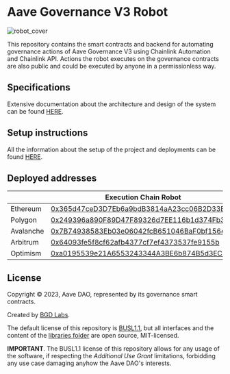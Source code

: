 # Aave Governance V3 Robot

![robot_cover](https://github.com/bgd-labs/aave-governance-v3-robot/assets/22850280/a2c269dd-9260-4e00-840a-8673038e1c9e)

This repository contains the smart contracts and backend for automating governance actions of Aave Governance V3 using Chainlink Automation and Chainlink API. Actions the robot executes on the governance contracts are also public and could be executed by anyone in a permissionless way.

## Specifications

Extensive documentation about the architecture and design of the system can be found [HERE](./docs/overview.md).

## Setup instructions

All the information about the setup of the project and deployments can be found [HERE](./docs/setup.md).

## Deployed addresses

|  | Execution Chain Robot | Voting Chain Robot | Roots Consumer | Gov Chain Robot |
| --- | --- | --- | --- | --- |
| Ethereum | [0x365d47ceD3D7Eb6a9bdB3814aA23cc06B2D33Ef8](https://etherscan.io/address/0x365d47ceD3D7Eb6a9bdB3814aA23cc06B2D33Ef8) | [0x9aaB9F0b6E19907e346420Edc0d3029Edb5e8616](https://etherscan.io/address/0x9aaB9F0b6E19907e346420Edc0d3029Edb5e8616) | [0x2fa6f0a65886123afd24a575ae4554d0fce8b577](https://etherscan.io/address/0x2fa6f0a65886123afd24a575ae4554d0fce8b577) | [0x011824f238aee05329213d5ae029e899e5412343](https://etherscan.io/address/0x011824f238aee05329213d5ae029e899e5412343) |
| Polygon | [0x249396a890F89D47F89326d7EE116b1d374Fb3A9](https://polygonscan.com/address/0x249396a890F89D47F89326d7EE116b1d374Fb3A9) | [0xbe7998712402B6A63975515A532Ce503437998b7](https://polygonscan.com/address/0xbe7998712402B6A63975515A532Ce503437998b7) | [0xe77af99210ac55939e1ba0bfc6a9a20e1da73b25](https://polygonscan.com/address/0xe77af99210ac55939e1ba0bfc6a9a20e1da73b25) | - |
| Avalanche | [0x7B74938583Eb03e06042fcB651046BaF0bf15644](https://snowtrace.io/address/0x7B74938583Eb03e06042fcB651046BaF0bf15644) | [0x10E49034306EaA663646773C04b7B67E81eD0D52](https://snowtrace.io/address/0x10E49034306EaA663646773C04b7B67E81eD0D52) | [0x6264E51782D739caf515a1Bd4F9ae6881B58621b](https://snowtrace.io/address/0x6264E51782D739caf515a1Bd4F9ae6881B58621b) | - |
| Arbitrum | [0x64093fe5f8cf62afb4377cf7ef4373537fe9155b](https://arbiscan.io/address/0x64093fe5f8cf62afb4377cf7ef4373537fe9155b) | - | - | - |
| Optimism | [0xa0195539e21A6553243344A3BE6b874B5d3EC7b9](https://optimistic.etherscan.io/address/0xa0195539e21A6553243344A3BE6b874B5d3EC7b9) | - | - | - |

## License

Copyright © 2023, Aave DAO, represented by its governance smart contracts.

Created by [BGD Labs](https://bgdlabs.com/).

The default license of this repository is [BUSL1.1](./LICENSE), but all interfaces and the content of the [libraries folder](./src/contracts/libraries/) are open source, MIT-licensed.

**IMPORTANT**. The BUSL1.1 license of this repository allows for any usage of the software, if respecting the *Additional Use Grant* limitations, forbidding any use case damaging anyhow the Aave DAO's interests.
